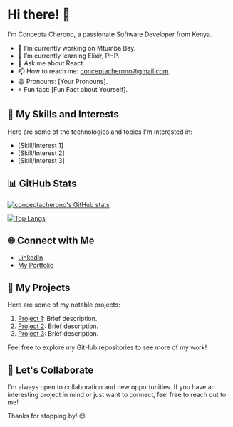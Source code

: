 # Hi there! 👋

I'm Concepta Cherono, a passionate Software Developer from Kenya. 

- 🔭 I’m currently working on Mtumba Bay.
- 🌱 I’m currently learning Elixir, PHP.
- 💬 Ask me about React.
- 📫 How to reach me: conceptacherono@gmail.com.
- 😄 Pronouns: [Your Pronouns].
- ⚡ Fun fact: [Fun Fact about Yourself].

## 🚀 My Skills and Interests

Here are some of the technologies and topics I'm interested in:

- [Skill/Interest 1]
- [Skill/Interest 2]
- [Skill/Interest 3]

## 📊 GitHub Stats

[![conceptacherono's GitHub stats](https://github-readme-stats.vercel.app/api?username=conceptacherono)](https://github.com/anuraghazra/github-readme-stats)


[![Top Langs](https://github-readme-stats.vercel.app/api/top-langs/?username=yourusername&layout=compact)](https://github.com/yourusername/github-readme-stats)

## 🌐 Connect with Me

- [LinkedIn](https://www.linkedin.com/in/concepta-c-33111222b/)
- [My Portfolio](https://concepta-cherono.vercel.app/)

## 🔗 My Projects

Here are some of my notable projects:

1. [Project 1](https://github.com/yourusername/project1): Brief description.
2. [Project 2](https://github.com/yourusername/project2): Brief description.
3. [Project 3](https://github.com/yourusername/project3): Brief description.


Feel free to explore my GitHub repositories to see more of my work!

## 🤝 Let's Collaborate

I'm always open to collaboration and new opportunities. If you have an interesting project in mind or just want to connect, feel free to reach out to me!

Thanks for stopping by! 😊
